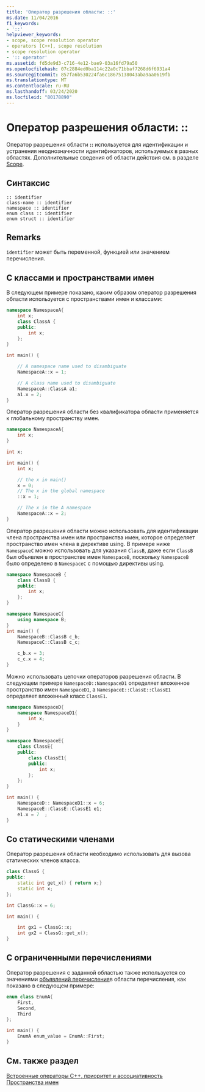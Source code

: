 ```yaml
---
title: 'Оператор разрешения области: ::'
ms.date: 11/04/2016
f1_keywords:
- '::'
helpviewer_keywords:
- scope, scope resolution operator
- operators [C++], scope resolution
- scope resolution operator
- ':: operator'
ms.assetid: fd5de9d3-c716-4e12-bae9-03a16fd79a50
ms.openlocfilehash: 07c2884ed0ba114c22a0c71bbaf7268d6f6931a4
ms.sourcegitcommit: 857fa6b530224fa6c18675138043aba9aa0619fb
ms.translationtype: MT
ms.contentlocale: ru-RU
ms.lasthandoff: 03/24/2020
ms.locfileid: "80178890"
---
```

# <a name="scope-resolution-operator-"></a>Оператор разрешения области: ::

Оператор разрешения области **::** используется для идентификации и устранения неоднозначности идентификаторов, используемых в разных областях. Дополнительные сведения об области действия см. в разделе [Scope](../cpp/scope-visual-cpp.md).

## <a name="syntax"></a>Синтаксис

```
:: identifier
class-name :: identifier
namespace :: identifier
enum class :: identifier
enum struct :: identifier
```

## <a name="remarks"></a>Remarks

`identifier` может быть переменной, функцией или значением перечисления.

## <a name="with-classes-and-namespaces"></a>С классами и пространствами имен

В следующем примере показано, каким образом оператор разрешения области используется с пространствами имен и классами:

```cpp
namespace NamespaceA{
    int x;
    class ClassA {
    public:
        int x;
    };
}

int main() {

    // A namespace name used to disambiguate
    NamespaceA::x = 1;

    // A class name used to disambiguate
    NamespaceA::ClassA a1;
    a1.x = 2;
}
```

Оператор разрешения области без квалификатора области применяется к глобальному пространству имен.

```cpp
namespace NamespaceA{
    int x;
}

int x;

int main() {
    int x;

    // the x in main()
    x = 0;
    // The x in the global namespace
    ::x = 1;

    // The x in the A namespace
    NamespaceA::x = 2;
}
```

Оператор разрешения области можно использовать для идентификации члена пространства имен или пространства имен, которое определяет пространство имен члена в директиве using. В примере ниже `NamespaceC` можно использовать для указания `ClassB`, даже если `ClassB` был объявлен в пространстве имен `NamespaceB`, поскольку `NamespaceB` было определено в `NamespaceC` с помощью директивы using.

```cpp
namespace NamespaceB {
    class ClassB {
    public:
        int x;
    };
}

namespace NamespaceC{
    using namespace B;
}
int main() {
    NamespaceB::ClassB c_b;
    NamespaceC::ClassB c_c;

    c_b.x = 3;
    c_c.x = 4;
}
```

Можно использовать цепочки операторов разрешения области. В следующем примере `NamespaceD::NamespaceD1` определяет вложенное пространство имен `NamespaceD1`, а `NamespaceE::ClassE::ClassE1` определяет вложенный класс `ClassE1`.

```cpp
namespace NamespaceD{
    namespace NamespaceD1{
        int x;
    }
}

namespace NamespaceE{
    class ClassE{
    public:
        class ClassE1{
        public:
            int x;
        };
    };
}

int main() {
    NamespaceD:: NamespaceD1::x = 6;
    NamespaceE::ClassE::ClassE1 e1;
    e1.x = 7  ;
}
```

## <a name="with-static-members"></a>Со статическими членами

Оператор разрешения области необходимо использовать для вызова статических членов класса.

```cpp
class ClassG {
public:
    static int get_x() { return x;}
    static int x;
};

int ClassG::x = 6;

int main() {

    int gx1 = ClassG::x;
    int gx2 = ClassG::get_x();
}
```

## <a name="with-scoped-enumerations"></a>С ограниченными перечислениями

Оператор разрешения с заданной областью также используется со значениями [объявлений перечисления](../cpp/enumerations-cpp.md)в области перечисления, как показано в следующем примере:

```cpp
enum class EnumA{
    First,
    Second,
    Third
};

int main() {
    EnumA enum_value = EnumA::First;
}
```

## <a name="see-also"></a>См. также раздел

[Встроенные операторы C++, приоритет и ассоциативность](../cpp/cpp-built-in-operators-precedence-and-associativity.md)<br/>
[Пространства имен](../cpp/namespaces-cpp.md)
